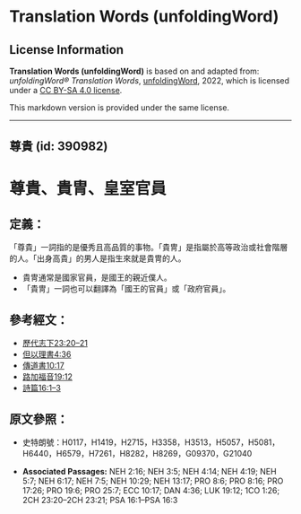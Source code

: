 # Translation Words (unfoldingWord)

## License Information

**Translation Words (unfoldingWord)** is based on and adapted from: _unfoldingWord® Translation Words_, [unfoldingWord](https://unfoldingword.org/utw), 2022, which is licensed under a [CC BY-SA 4.0 license](https://creativecommons.org/licenses/by-sa/4.0/legalcode.en).

This markdown version is provided under the same license.



--------------------------------

## 尊貴 (id: 390982)

尊貴、貴冑、皇室官員
==========

定義：
---

「尊貴」一詞指的是優秀且高品質的事物。「貴冑」是指屬於高等政治或社會階層的人。「出身高貴」的男人是指生來就是貴冑的人。

* 貴冑通常是國家官員，是國王的親近僕人。
* 「貴冑」一詞也可以翻譯為「國王的官員」或「政府官員」。

參考經文：
-----

* [歷代志下23:20–21](https://ref.ly/2Chr23:20-2Chr23:21)
* [但以理書4:36](https://ref.ly/Dan4:36)
* [傳道書10:17](https://ref.ly/Eccl10:17)
* [路加福音19:12](https://ref.ly/Luke19:12)
* [詩篇16:1–3](https://ref.ly/Ps16:1-Ps16:3)

原文參照：
-----

* 史特朗號：H0117，H1419，H2715，H3358，H3513，H5057，H5081，H6440，H6579，H7261，H8282，H8269，G09370，G21040

* **Associated Passages:** NEH 2:16; NEH 3:5; NEH 4:14; NEH 4:19; NEH 5:7; NEH 6:17; NEH 7:5; NEH 10:29; NEH 13:17; PRO 8:6; PRO 8:16; PRO 17:26; PRO 19:6; PRO 25:7; ECC 10:17; DAN 4:36; LUK 19:12; 1CO 1:26; 2CH 23:20–2CH 23:21; PSA 16:1–PSA 16:3

